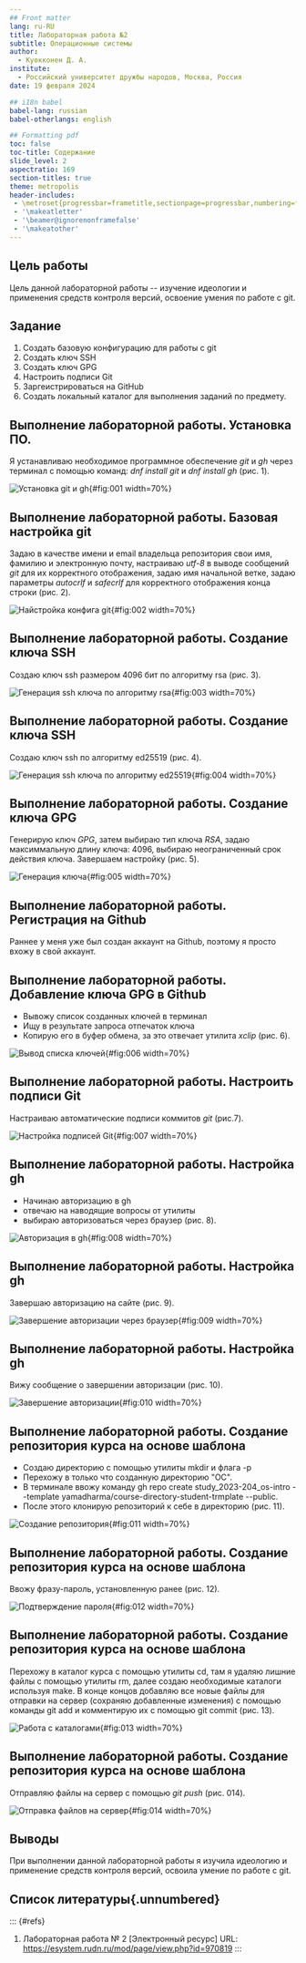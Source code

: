 ```yaml
---
## Front matter
lang: ru-RU
title: Лабораторная работа №2
subtitle: Операционные системы
author:
  - Куокконен Д. А.
institute:
  - Российский университет дружбы народов, Москва, Россия
date: 19 февраля 2024

## i18n babel
babel-lang: russian
babel-otherlangs: english

## Formatting pdf
toc: false
toc-title: Содержание
slide_level: 2
aspectratio: 169
section-titles: true
theme: metropolis
header-includes:
 - \metroset{progressbar=frametitle,sectionpage=progressbar,numbering=fraction}
 - '\makeatletter'
 - '\beamer@ignorenonframefalse'
 - '\makeatother'
---
```


## Цель работы

Цель данной лабораторной работы -- изучение идеологии и применения средств контроля версий, освоение умения по работе с git.

## Задание

1. Создать базовую конфигурацию для работы с git
2. Создать ключ SSH
3. Создать ключ GPG
4. Настроить подписи Git
5. Заргеистрироваться на GitHub
6. Создать локальный каталог для выполнения заданий по предмету.

## Выполнение лабораторной работы. Установка ПО.

  Я устанавливаю необходимое программное обеспечение *git* и *gh* через терминал с помощью команд: *dnf install git* и *dnf install gh* (рис. 1).

![Установка git и gh](image/1.png){#fig:001 width=70%}

## Выполнение лабораторной работы. Базовая настройка git

  Задаю в качестве имени и email владельца репозитория свои имя, фамилию и электронную почту, настраиваю *utf-8* в выводе сообщений *git* для их корректного отображения, задаю имя начальной ветке, задаю параметры *autocrlf* и *safecrlf* для корректного отображения конца строки  (рис. 2).

![Найстройка конфига git](image/вт.png){#fig:002 width=70%}

## Выполнение лабораторной работы. Создание ключа SSH

  Создаю ключ ssh размером 4096 бит по алгоритму rsa (рис. 3).

![Генерация ssh ключа по алгоритму rsa](image/2.png){#fig:003 width=70%}

## Выполнение лабораторной работы. Создание ключа SSH

  Создаю ключ ssh по алгоритму ed25519 (рис. 4).

![Генерация ssh ключа по алгоритму ed25519](image/3.png){#fig:004 width=70%}

## Выполнение лабораторной работы. Создание ключа GPG

 Генерирую ключ *GPG*, затем выбираю тип ключа *RSA*, задаю максиммальную длину ключа: 4096, выбираю неограниченный срок действия ключа. Завершаем настройку (рис. 5).

![Генерация ключа](image/4.png){#fig:005 width=70%}

## Выполнение лабораторной работы. Регистрация на Github

 Раннее у меня уже был создан аккаунт на Github, поэтому я просто вхожу в свой аккаунт.

## Выполнение лабораторной работы. Добавление ключа GPG в Github

- Вывожу список созданных ключей в терминал
- Ищу в результате запроса отпечаток ключа
- Копирую его в буфер обмена, за это отвечает утилита *xclip*  (рис. 6).

![Вывод списка ключей](image/7.png){#fig:006 width=70%}

## Выполнение лабораторной работы. Настроить подписи Git

  Настраиваю автоматические подписи коммитов *git* (рис.7).

![Настройка подписей Git](image/9.png){#fig:007 width=70%}

## Выполнение лабораторной работы. Настройка gh

- Начинаю авторизацию в gh
- отвечаю на наводящие вопросы от утилиты
- выбираю авторизоваться через браузер (рис. 8).

![Авторизация в gh](image/10.png){#fig:008 width=70%}

## Выполнение лабораторной работы. Настройка gh

 Завершаю авторизацию на сайте (рис. 9).

![Завершение авторизации через браузер](image/11.png){#fig:009 width=70%}

## Выполнение лабораторной работы. Настройка gh

 Вижу сообщение о завершении авторизации (рис. 10).

![Завершение авторизации](image/12.png){#fig:010 width=70%}

## Выполнение лабораторной работы. Создание репозитория курса на основе шаблона

- Создаю директорию с помощью утилиты mkdir и флага -p
- Перехожу в только что созданную директорию "ОС".
- В терминале ввожу команду gh repo create study_2023-204_os-intro --template yamadharma/course-directory-student-trmplate --public.
- После этого клонирую репозиторий к себе в директорию (рис. 11). 

![Создание репозитория](image/13.png){#fig:011 width=70%}

## Выполнение лабораторной работы. Создание репозитория курса на основе шаблона

 Ввожу фразу-пароль, установленную ранее (рис. 12).

![Подтверждение пароля](image/14.png){#fig:012 width=70%}

## Выполнение лабораторной работы. Создание репозитория курса на основе шаблона

 Перехожу в каталог курса с помощью утилиты cd, там я удаляю лишние файлы с помощью утилиты rm, далее создаю необходимые каталоги используя make. В конце концов добавляю все новые файлы для отправки на сервер (сохраняю добавленные изменения) с помощью команды git add и комментирую их с помощью git commit (рис. 13).

![Работа с каталогами](image/16.png){#fig:013 width=70%}

## Выполнение лабораторной работы. Создание репозитория курса на основе шаблона

 Отправляю файлы на сервер с помощью *git push* (рис. 014).

![Отправка файлов на сервер](image/15.png){#fig:014 width=70%}

## Выводы

При выполнении данной лабораторной работы я изучила идеологию и применение средств контроля версий, освоила умение по работе с git.

## Список литературы{.unnumbered}

::: {#refs}
1. Лабораторная работа № 2 [Электронный ресурс] URL: https://esystem.rudn.ru/mod/page/view.php?id=970819
:::
